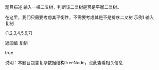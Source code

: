 题目描述
输入一棵二叉树，判断该二叉树是否是平衡二叉树。

在这里，我们只需要考虑其平衡性，不需要考虑其是不是排序二叉树
示例1
输入
复制

{1,2,3,4,5,6,7}

返回值
复制

true

说明：本题目包含复杂数据结构TreeNode，点此查看相关信息
